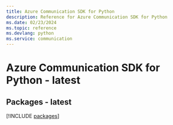 ```yaml
---
title: Azure Communication SDK for Python
description: Reference for Azure Communication SDK for Python
ms.date: 02/23/2024
ms.topic: reference
ms.devlang: python
ms.service: communication
---
```

# Azure Communication SDK for Python - latest
## Packages - latest
[!INCLUDE [packages](communication-index.md)]